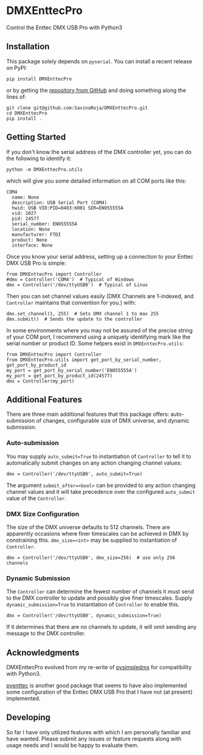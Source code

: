 # DMXEnttecPro
Control the Enttec DMX USB Pro with Python3

## Installation

This package solely depends on `pyserial`. You can install a recent release on
PyPI:

`pip install DMXEnttecPro`

or by getting the [repository from GitHub](https://github.com/SavinaRoja/DMXEnttecPro)
and doing something along the lines of:
```
git clone git@github.com:SavinaRoja/DMXEnttecPro.git
cd DMXEnttecPro
pip install .
```

## Getting Started

If you don't know the serial address of the DMX controller yet, you can do the
following to identify it:

`python -m DMXEnttecPro.utils`

which will give you some detailed information on all COM ports like this:

```
COM4
  name: None
  description: USB Serial Port (COM4)
  hwid: USB VID:PID=0403:6001 SER=EN055555A
  vid: 1027
  pid: 24577
  serial_number: EN055555A
  location: None
  manufacturer: FTDI
  product: None
  interface: None
```

Once you know your serial address, setting up a connection to your Enttec DMX
USB Pro is simple:

```
from DMXEnttecPro import Controller
#dmx = Controller('COM4')  # Typical of Windows
dmx = Controller('/dev/ttyUSB0')  # Typical of Linux
```

Then you can set channel values easily (DMX Channels are 1-indexed, and
`Controller` maintains that convention for you.) with:

```
dmx.set_channel(1, 255)  # Sets DMX channel 1 to max 255
dmx.submit()  # Sends the update to the controller
```

In some environments where you may not be assured of the precise string of your
COM port, I recommend using a uniquely identifying mark like the serial number
or product ID. Some helpers exist in `DMXEnttecPro.utils`:

```
from DMXEnttecPro import Controller
from DMXEnttecPro.utils import get_port_by_serial_number, get_port_by_product_id
my_port = get_port_by_serial_number('EN055555A')
my_port = get_port_by_product_id(24577)
dmx = Controller(my_port)
```

## Additional Features

There are three main additional features that this package offers:
auto-submission of changes, configurable size of DMX universe, and dynamic
submission.

### Auto-submission

You may supply `auto_submit=True` to instantiation of `Controller` to tell it
to automatically submit changes on any action changing channel values:

```
dmx = Controller('/dev/ttyUSB0', auto_submit=True)
```

The argument `submit_after=<bool>` can be provided to any action changing
channel values and it will take precedence over the configured `auto_submit`
value of the `Controller`.

### DMX Size Configuration

The size of the DMX universe defaults to 512 channels. There are apparently
occasions where finer timescales can be achieved in DMX by constraining this.
`dmx_size=<int>` may be supplied to instantiation of `Controller`.

```
dmx = Controller('/dev/ttyUSB0', dmx_size=256)  # use only 256 channels
```

### Dynamic Submission

The `Controller` can determine the fewest number of channels it must send to the
DMX controller to update and possibly give finer timescales. Supply
`dynamic_submission=True` to instantiation of `Controller` to enable this.

```
dmx = Controller('/dev/ttyUSB0', dynamic_submission=True)
```

If it determines that there are no channels to update, it will omit sending any
message to the DMX controller.

## Acknowledgments

DMXEnttecPro evolved from my re-write of [pysimpledmx](https://github.com/c0z3n/pySimpleDMX)
for compatibility with Python3.

[pyenttec](https://github.com/generalelectrix/pyenttec) is another good package
that seems to have also implemented some configuration of the Enttec DMX USB
Pro that I have not (at present) implemented.

## Developing

So far I have only utilized features with which I am personally familiar and
have wanted. Please submit any issues or feature requests along with usage
needs and I would be happy to evaluate them.
